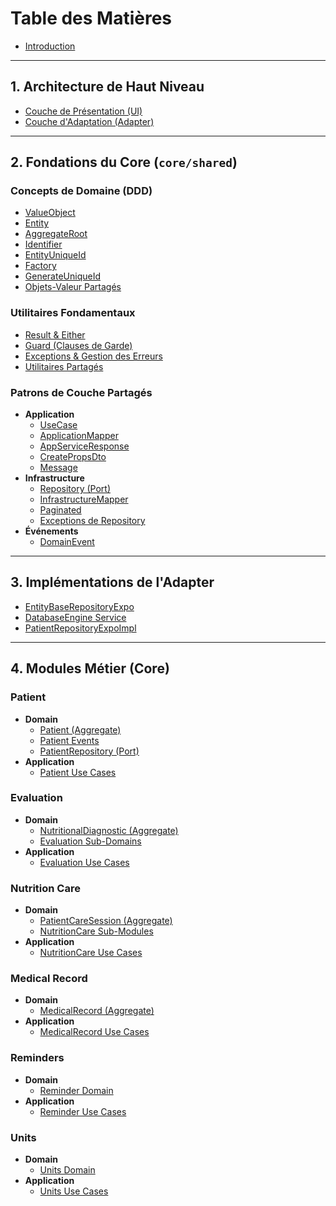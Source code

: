 # Table des Matières

- [Introduction](README.md)

---

## 1. Architecture de Haut Niveau

- [Couche de Présentation (UI)](presentation/PresentationLayer.md)
- [Couche d'Adaptation (Adapter)](adapter/PlatformSpecificImplementation.md)

---

## 2. Fondations du Core (`core/shared`)

### Concepts de Domaine (DDD)

- [ValueObject](core/shared/domain/common/ValueObject.md)
- [Entity](core/shared/domain/common/Entity.md)
- [AggregateRoot](core/shared/domain/common/AggregateRoot.md)
- [Identifier](core/shared/domain/common/Identifier.md)
- [EntityUniqueId](core/shared/domain/common/EntityUniqueId.md)
- [Factory](core/shared/domain/common/Factory.md)
- [GenerateUniqueId](core/shared/domain/common/GenerateUniqueId.md)
- [Objets-Valeur Partagés](core/shared/domain/shared/SharedValueObjects.md)

### Utilitaires Fondamentaux

- [Result & Either](core/shared/core/Result.md)
- [Guard (Clauses de Garde)](core/shared/core/Guard.md)
- [Exceptions & Gestion des Erreurs](core/shared/exceptions/Exceptions.md)
- [Utilitaires Partagés](core/shared/utils/SharedUtilities.md)

### Patrons de Couche Partagés

- **Application**
  - [UseCase](core/shared/application/UseCase.md)
  - [ApplicationMapper](core/shared/application/ApplicationMapper.md)
  - [AppServiceResponse](core/shared/application/AppServiceResponse.md)
  - [CreatePropsDto](core/shared/application/CreatePropsDto.md)
  - [Message](core/shared/application/Message.md)
- **Infrastructure**
  - [Repository (Port)](core/shared/infrastructure/Repository.md)
  - [InfrastructureMapper](core/shared/infrastructure/InfrastructureMapper.md)
  - [Paginated](core/shared/infrastructure/Paginated.md)
  - [Exceptions de Repository](core/shared/infrastructure/RepositoryExceptions.md)
- **Événements**
  - [DomainEvent](core/shared/domain/events/DomainEvent.md)

---

## 3. Implémentations de l'Adapter

- [EntityBaseRepositoryExpo](adapter/shared/repository/expo/EntityBaseRepositoryExpo.md)
- [DatabaseEngine Service](adapter/services/DatabaseEngine.md)
- [PatientRepositoryExpoImpl](adapter/patient/repository/PatientRepositoryExpoImpl.md)

---

## 4. Modules Métier (Core)

### Patient

- **Domain**
  - [Patient (Aggregate)](core/patient/domain/aggregates/Patient.md)
  - [Patient Events](core/patient/domain/events/PatientEvents.md)
  - [PatientRepository (Port)](core/patient/domain/ports/PatientRepository.md)
- **Application**
  - [Patient Use Cases](core/patient/application/PatientUseCases.md)

### Evaluation

- **Domain**
  - [NutritionalDiagnostic (Aggregate)](core/evaluation/domain/aggregates/NutritionalDiagnostic.md)
  - [Evaluation Sub-Domains](core/evaluation/domain/EvaluationSubDomains.md)
- **Application**
  - [Evaluation Use Cases](core/evaluation/application/EvaluationUseCases.md)

### Nutrition Care

- **Domain**
  - [PatientCareSession (Aggregate)](core/nutrition_care/domain/aggregates/PatientCareSession.md)
  - [NutritionCare Sub-Modules](core/nutrition_care/domain/NutritionCareSubModules.md)
- **Application**
  - [NutritionCare Use Cases](core/nutrition_care/application/NutritionCareUseCases.md)

### Medical Record

- **Domain**
  - [MedicalRecord (Aggregate)](core/medical_record/domain/aggregates/MedicalRecord.md)
- **Application**
  - [MedicalRecord Use Cases](core/medical_record/application/MedicalRecordUseCases.md)

### Reminders

- **Domain**
  - [Reminder Domain](core/reminders/domain/ReminderDomain.md)
- **Application**
  - [Reminder Use Cases](core/reminders/application/ReminderUseCases.md)

### Units

- **Domain**
  - [Units Domain](core/units/domain/UnitsDomain.md)
- **Application**
  - [Units Use Cases](core/units/application/UnitsUseCases.md)
